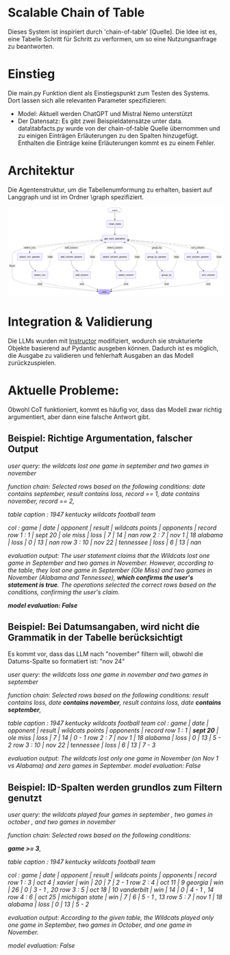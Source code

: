 # Scalable Chain of Table

Dieses System ist inspiriert durch 'chain-of-table' [Quelle]. Die Idee ist es, eine Tabelle Schritt für Schritt zu verformen, um so eine Nutzungsanfrage zu beantworten.

# Einstieg

Die main.py Funktion dient als Einstiegspunkt zum Testen des Systems. Dort lassen sich alle relevanten Parameter spezifizieren: 

- Model: Aktuell werden ChatGPT und Mistral Nemo unterstützt
- Der Datensatz: Es gibt zwei Beispieldatensätze unter data. data\tabfacts.py wurde von der chain-of-table Quelle übernommen und zu einigen Einträgen Erläuterungen zu den Spalten hinzugefügt. Enthalten die Einträge keine Erläuterungen kommt es zu einem Fehler.

# Architektur

Die Agentenstruktur, um die Tabellenumformung zu erhalten, basiert auf Langgraph und ist im Ordner \graph spezifiziert.

<img src="assets/AgentArchitecture.png" alt="Übersicht der Agenetenarchitektur"/>

# Integration & Validierung

Die LLMs wurden mit <a href="https://python.useinstructor.com/">Instructor</a> modifiziert, wodurch sie strukturierte Objekte basierend auf Pydantic ausgeben können. Dadurch ist es möglich, die Ausgabe zu validieren und fehlerhaft Ausgaben an das Modell zurückzuspielen.

# Aktuelle Probleme:

Obwohl CoT funktioniert, kommt es häufig vor, dass das Modell zwar richtig argumentiert, aber dann eine falsche Antwort gibt.

## Beispiel: Richtige Argumentation, falscher Output

<i>user query: the wildcats lost one game in september and two games in november

function chain:
Selected rows based on the following conditions:
date contains september, result contains loss, record == 1, date contains november, record == 2, 

table caption : 1947 kentucky wildcats football team

col : game | date | opponent | result | wildcats points | opponents | record
row 1 : 1 | sept 20 | ole miss | loss | 7 | 14 | nan
row 2 : 7 | nov 1 | 18 alabama | loss | 0 | 13 | nan
row 3 : 10 | nov 22 | tennessee | loss | 6 | 13 | nan

evaluation output:
The user statement claims that the Wildcats lost one game in September and two games in November. However, according to the table, they lost one game in September (Ole Miss) and two games in November (Alabama and Tennessee), <b>which confirms the user's statement is true</b>. The operations selected the correct rows based on the conditions, confirming the user's claim.

<b>model evaluation: False</b></i>

## Beispiel: Bei Datumsangaben, wird nicht die Grammatik in der Tabelle berücksichtigt

Es kommt vor, dass das LLM nach "november" filtern will, obwohl die Datums-Spalte so formatiert ist: "nov 24"

<i>user query: the wildcats loss one game in november and two games in september

function chain:
Selected rows based on the following conditions:
result contains loss, date <b>contains november</b>, result contains loss, date <b>contains september</b>, 

table caption : 1947 kentucky wildcats football team
col : game | date | opponent | result | wildcats points | opponents | record
row 1 : 1 | <b>sept 20</b> | ole miss | loss | 7 | 14 | 0 - 1
row 2 : 7 | nov 1 | 18 alabama | loss | 0 | 13 | 5 - 2
row 3 : 10 | nov 22 | tennessee | loss | 6 | 13 | 7 - 3

evaluation output:
The wildcats lost only one game in November (on Nov 1 vs Alabama) and zero games in September.
model evaluation: False</i>

## Beispiel: ID-Spalten werden grundlos zum Filtern genutzt

<i>user query: the wildcats played four games in september , two games in october , and two games in november

function chain:
Selected rows based on the following conditions:

<b>game >= 3</b>, 

table caption : 1947 kentucky wildcats football team

col : game | date | opponent | result | wildcats points | opponents | record
row 1 : 3 | oct 4 | xavier | win | 20 | 7 | 2 - 1
row 2 : 4 | oct 11 | 9 georgia | win | 26 | 0 | 3 - 1 , 20
row 3 : 5 | oct 18 | 10 vanderbilt | win | 14 | 0 | 4 - 1 , 14
row 4 : 6 | oct 25 | michigan state | win | 7 | 6 | 5 - 1 , 13
row 5 : 7 | nov 1 | 18 alabama | loss | 0 | 13 | 5 - 2

evaluation output:
According to the given table, the Wildcats played only one game in September, two games in October, and one game in November.

model evaluation: False</i>